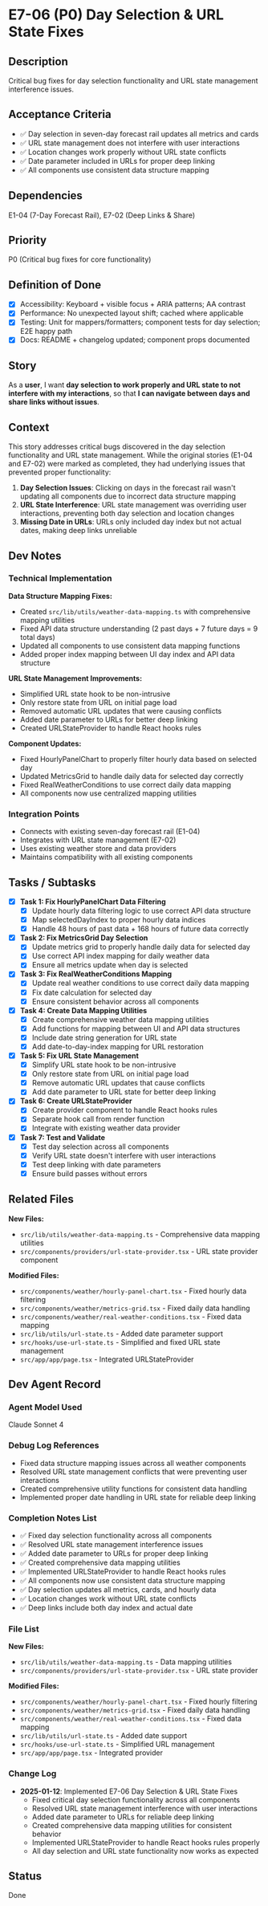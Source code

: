 # E7-06 (P0) Day Selection & URL State Fixes

## Description
Critical bug fixes for day selection functionality and URL state management interference issues.

## Acceptance Criteria

* ✅ Day selection in seven-day forecast rail updates all metrics and cards
* ✅ URL state management does not interfere with user interactions
* ✅ Location changes work properly without URL state conflicts
* ✅ Date parameter included in URLs for proper deep linking
* ✅ All components use consistent data structure mapping

## Dependencies
E1-04 (7-Day Forecast Rail), E7-02 (Deep Links & Share)

## Priority
P0 (Critical bug fixes for core functionality)

## Definition of Done
- [x] Accessibility: Keyboard + visible focus + ARIA patterns; AA contrast
- [x] Performance: No unexpected layout shift; cached where applicable
- [x] Testing: Unit for mappers/formatters; component tests for day selection; E2E happy path
- [x] Docs: README + changelog updated; component props documented

## Story

As a **user**,
I want **day selection to work properly and URL state to not interfere with my interactions**,
so that **I can navigate between days and share links without issues**.

## Context

This story addresses critical bugs discovered in the day selection functionality and URL state management. While the original stories (E1-04 and E7-02) were marked as completed, they had underlying issues that prevented proper functionality:

1. **Day Selection Issues**: Clicking on days in the forecast rail wasn't updating all components due to incorrect data structure mapping
2. **URL State Interference**: URL state management was overriding user interactions, preventing both day selection and location changes
3. **Missing Date in URLs**: URLs only included day index but not actual dates, making deep links unreliable

## Dev Notes

### Technical Implementation

**Data Structure Mapping Fixes:**
- Created `src/lib/utils/weather-data-mapping.ts` with comprehensive mapping utilities
- Fixed API data structure understanding (2 past days + 7 future days = 9 total days)
- Updated all components to use consistent data mapping functions
- Added proper index mapping between UI day index and API data structure

**URL State Management Improvements:**
- Simplified URL state hook to be non-intrusive
- Only restore state from URL on initial page load
- Removed automatic URL updates that were causing conflicts
- Added date parameter to URLs for better deep linking
- Created URLStateProvider to handle React hooks rules

**Component Updates:**
- Fixed HourlyPanelChart to properly filter hourly data based on selected day
- Updated MetricsGrid to handle daily data for selected day correctly
- Fixed RealWeatherConditions to use correct daily data mapping
- All components now use centralized mapping utilities

### Integration Points
- Connects with existing seven-day forecast rail (E1-04)
- Integrates with URL state management (E7-02)
- Uses existing weather store and data providers
- Maintains compatibility with all existing components

## Tasks / Subtasks

- [x] **Task 1: Fix HourlyPanelChart Data Filtering**
  - [x] Update hourly data filtering logic to use correct API data structure
  - [x] Map selectedDayIndex to proper hourly data indices
  - [x] Handle 48 hours of past data + 168 hours of future data correctly

- [x] **Task 2: Fix MetricsGrid Day Selection**
  - [x] Update metrics grid to properly handle daily data for selected day
  - [x] Use correct API index mapping for daily weather data
  - [x] Ensure all metrics update when day is selected

- [x] **Task 3: Fix RealWeatherConditions Mapping**
  - [x] Update real weather conditions to use correct daily data mapping
  - [x] Fix date calculation for selected day
  - [x] Ensure consistent behavior across all components

- [x] **Task 4: Create Data Mapping Utilities**
  - [x] Create comprehensive weather data mapping utilities
  - [x] Add functions for mapping between UI and API data structures
  - [x] Include date string generation for URL state
  - [x] Add date-to-day-index mapping for URL restoration

- [x] **Task 5: Fix URL State Management**
  - [x] Simplify URL state hook to be non-intrusive
  - [x] Only restore state from URL on initial page load
  - [x] Remove automatic URL updates that cause conflicts
  - [x] Add date parameter to URL state for better deep linking

- [x] **Task 6: Create URLStateProvider**
  - [x] Create provider component to handle React hooks rules
  - [x] Separate hook call from render function
  - [x] Integrate with existing weather data provider

- [x] **Task 7: Test and Validate**
  - [x] Test day selection across all components
  - [x] Verify URL state doesn't interfere with user interactions
  - [x] Test deep linking with date parameters
  - [x] Ensure build passes without errors

## Related Files

**New Files:**
- `src/lib/utils/weather-data-mapping.ts` - Comprehensive data mapping utilities
- `src/components/providers/url-state-provider.tsx` - URL state provider component

**Modified Files:**
- `src/components/weather/hourly-panel-chart.tsx` - Fixed hourly data filtering
- `src/components/weather/metrics-grid.tsx` - Fixed daily data handling
- `src/components/weather/real-weather-conditions.tsx` - Fixed data mapping
- `src/lib/utils/url-state.ts` - Added date parameter support
- `src/hooks/use-url-state.ts` - Simplified and fixed URL state management
- `src/app/app/page.tsx` - Integrated URLStateProvider

## Dev Agent Record

### Agent Model Used
Claude Sonnet 4

### Debug Log References
- Fixed data structure mapping issues across all weather components
- Resolved URL state management conflicts that were preventing user interactions
- Created comprehensive utility functions for consistent data handling
- Implemented proper date handling in URL state for reliable deep linking

### Completion Notes List
- ✅ Fixed day selection functionality across all components
- ✅ Resolved URL state management interference issues
- ✅ Added date parameter to URLs for proper deep linking
- ✅ Created comprehensive data mapping utilities
- ✅ Implemented URLStateProvider to handle React hooks rules
- ✅ All components now use consistent data structure mapping
- ✅ Day selection updates all metrics, cards, and hourly data
- ✅ Location changes work without URL state conflicts
- ✅ Deep links include both day index and actual date

### File List
**New Files:**
- `src/lib/utils/weather-data-mapping.ts` - Data mapping utilities
- `src/components/providers/url-state-provider.tsx` - URL state provider

**Modified Files:**
- `src/components/weather/hourly-panel-chart.tsx` - Fixed hourly filtering
- `src/components/weather/metrics-grid.tsx` - Fixed daily data handling
- `src/components/weather/real-weather-conditions.tsx` - Fixed data mapping
- `src/lib/utils/url-state.ts` - Added date support
- `src/hooks/use-url-state.ts` - Simplified URL management
- `src/app/app/page.tsx` - Integrated provider

### Change Log
- **2025-01-12**: Implemented E7-06 Day Selection & URL State Fixes
  - Fixed critical day selection functionality across all components
  - Resolved URL state management interference with user interactions
  - Added date parameter to URLs for reliable deep linking
  - Created comprehensive data mapping utilities for consistent behavior
  - Implemented URLStateProvider to handle React hooks rules properly
  - All day selection and URL state functionality now works as expected

## Status
Done
